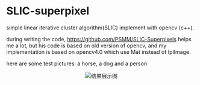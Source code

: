 # SLIC-superpixel
simple linear iterative cluster algorithm(SLIC) implement with opencv (c++).

during writing the code, https://github.com/PSMM/SLIC-Superpixels helps me a lot, but his code is based on old version of opencv, and my implementation is based on opencv4.0 which use Mat instead of IplImage.

here are some test pictures: a horse, a dog and a person
<div align=center><img src="https://github.com/assassint2017/SLIC-superpixel/blob/master/data/result.png"alt="结果展示图"/></div>
